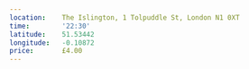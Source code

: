 ```yaml
---
location:    The Islington, 1 Tolpuddle St, London N1 0XT
time:        '22:30'
latitude:    51.53442
longitude:   -0.10872
price:       £4.00
---
```

